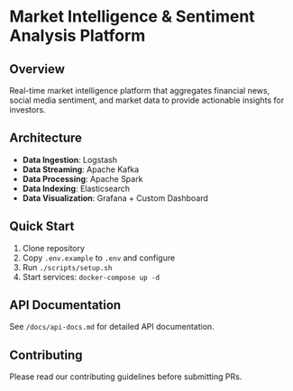 # Market Intelligence & Sentiment Analysis Platform

## Overview
Real-time market intelligence platform that aggregates financial news, social media sentiment, and market data to provide actionable insights for investors.

## Architecture
- **Data Ingestion**: Logstash
- **Data Streaming**: Apache Kafka
- **Data Processing**: Apache Spark
- **Data Indexing**: Elasticsearch
- **Data Visualization**: Grafana + Custom Dashboard

## Quick Start
1. Clone repository
2. Copy `.env.example` to `.env` and configure
3. Run `./scripts/setup.sh`
4. Start services: `docker-compose up -d`

## API Documentation
See `/docs/api-docs.md` for detailed API documentation.

## Contributing
Please read our contributing guidelines before submitting PRs.
